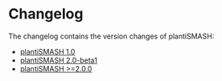 # Changelog 

The changelog contains the version changes of plantiSMASH: 

- [plantiSMASH 1.0](./1.0.md)
- [plantiSMASH 2.0-beta1](./2.0.beta1.md)
- [plantiSMASH >=2.0.0](2.0.md)

